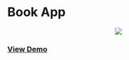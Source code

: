 <h1><strong>Book App</strong></h1>
<div align="center">
    <img src="https://cosmic-s3.imgix.net/e6996da0-6c48-11e8-a161-9339be48e3ac-Screen%20Shot%202018-06-09%20at%208.45.48%20PM.png"</img> 
</div>
<h3><a href="https://cosmicjs.com/apps/favorite-book-app">View Demo</a></h3>


